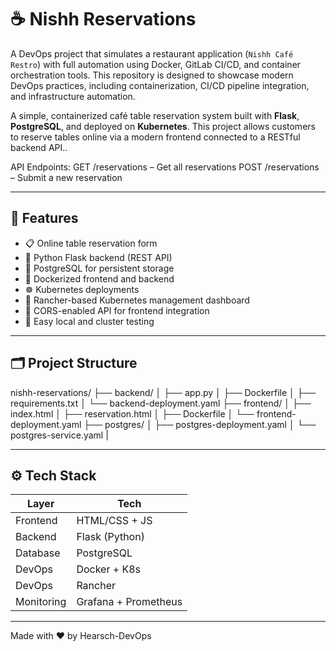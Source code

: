 # ☕ Nishh Reservations

A DevOps project that simulates a restaurant application (`Nishh Café Restro`) with full automation using Docker, GitLab CI/CD, and container orchestration tools. This repository is designed to showcase modern DevOps practices, including containerization, CI/CD pipeline integration, and infrastructure automation.

A simple, containerized café table reservation system built with **Flask**, **PostgreSQL**, and deployed on **Kubernetes**. This project allows customers to reserve tables online via a modern frontend connected to a RESTful backend API..

API Endpoints:
GET /reservations – Get all reservations
POST /reservations – Submit a new reservation

---

## 🚀 Features

- 📋 Online table reservation form
- 🔧 Python Flask backend (REST API)
- 🐘 PostgreSQL for persistent storage
- 🐳 Dockerized frontend and backend
- ☸️ Kubernetes deployments
- 🧭 Rancher-based Kubernetes management dashboard
- 📡 CORS-enabled API for frontend integration
- 🧪 Easy local and cluster testing

---

## 🗂️ Project Structure

nishh-reservations/ ├── backend/ │ ├── app.py │ ├── Dockerfile │ ├── requirements.txt │ └── backend-deployment.yaml ├── frontend/ │ ├── index.html │ ├── reservation.html │ ├── Dockerfile │ └── frontend-deployment.yaml ├── postgres/ │ ├── postgres-deployment.yaml │ └── postgres-service.yaml |


---

## ⚙️ Tech Stack

| Layer        | Tech          |
|--------------|---------------|
| Frontend     | HTML/CSS + JS |
| Backend      | Flask (Python)|
| Database     | PostgreSQL    |
| DevOps       | Docker + K8s  |
| DevOps       | Rancher       |
| Monitoring   | Grafana + Prometheus|

---

Made with ❤️ by Hearsch-DevOps
